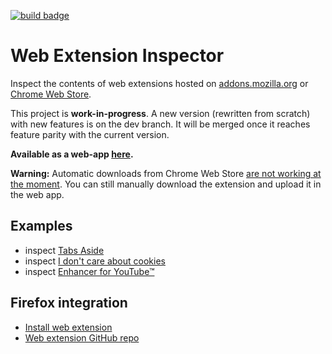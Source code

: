 [![build badge](https://github.com/tim-we/web-ext-inspector/actions/workflows/gh-pages.yml/badge.svg)](https://github.com/tim-we/web-ext-inspector/actions/workflows/gh-pages.yml)

# Web Extension Inspector

Inspect the contents of web extensions hosted on [addons.mozilla.org](https://addons.mozilla.org) or [Chrome Web Store](https://chrome.google.com/webstore).

This project is **work-in-progress**. A new version (rewritten from scratch) with new features is on the dev branch. It will be merged once it reaches feature parity with the current version. 

**Available as a web-app [here](https://web-ext-inspector.com/).**

**Warning:** Automatic downloads from Chrome Web Store [are not working at the moment](https://github.com/tim-we/web-ext-inspector/issues/132). You can still manually download the extension and upload it in the web app.

## Examples

- inspect [Tabs Aside](https://tim-we.github.io/web-ext-inspector/?extension=tabs-aside)
- inspect [I don't care about cookies](https://tim-we.github.io/web-ext-inspector/?extension=i-dont-care-about-cookies)
- inspect [Enhancer for YouTube™](https://tim-we.github.io/web-ext-inspector/?extension=enhancer-for-youtube)

## Firefox integration

- [Install web extension](https://addons.mozilla.org/en-US/firefox/addon/extension-inspector)
- [Web extension GitHub repo](https://github.com/tim-we/inspector-extension)
